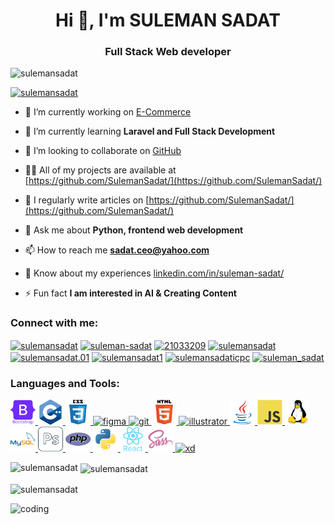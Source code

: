 <h1 align="center">Hi 👋, I'm SULEMAN SADAT</h1>
<h3 align="center">Full Stack Web developer</h3>

<p align="left"> <img src="https://komarev.com/ghpvc/?username=sulemansadat&label=Profile%20views&color=0e75b6&style=flat" alt="sulemansadat" /> </p>

<p align="left"> <a href="https://github.com/ryo-ma/github-profile-trophy"><img src="https://github-profile-trophy.vercel.app/?username=sulemansadat" alt="sulemansadat" /></a> </p>


- 🔭 I’m currently working on [E-Commerce](https://sulemansadat.github.io/eCommerce/)

- 🌱 I’m currently learning **Laravel and Full Stack Development**

- 👯 I’m looking to collaborate on [GitHub](https://github.com/SulemanSadat/)

- 👨‍💻 All of my projects are available at [https://github.com/SulemanSadat/](https://github.com/SulemanSadat/)

- 📝 I regularly write articles on [https://github.com/SulemanSadat/](https://github.com/SulemanSadat/)

- 💬 Ask me about **Python, frontend web development**

- 📫 How to reach me **sadat.ceo@yahoo.com**

- 📄 Know about my experiences [linkedin.com/in/suleman-sadat/](linkedin.com/in/suleman-sadat/)

- ⚡ Fun fact **I am interested in AI & Creating Content**

<h3 align="left">Connect with me:</h3>
<p align="left">
<a href="https://dev.to/sulemansadat" target="blank"><img align="center" src="https://raw.githubusercontent.com/rahuldkjain/github-profile-readme-generator/master/src/images/icons/Social/devto.svg" alt="sulemansadat" height="30" width="40" /></a>
<a href="https://linkedin.com/in/suleman-sadat" target="blank"><img align="center" src="https://raw.githubusercontent.com/rahuldkjain/github-profile-readme-generator/master/src/images/icons/Social/linked-in-alt.svg" alt="suleman-sadat" height="30" width="40" /></a>
<a href="https://stackoverflow.com/users/21033209" target="blank"><img align="center" src="https://raw.githubusercontent.com/rahuldkjain/github-profile-readme-generator/master/src/images/icons/Social/stack-overflow.svg" alt="21033209" height="30" width="40" /></a>
<a href="https://kaggle.com/sulemansadat" target="blank"><img align="center" src="https://raw.githubusercontent.com/rahuldkjain/github-profile-readme-generator/master/src/images/icons/Social/kaggle.svg" alt="sulemansadat" height="30" width="40" /></a>
<a href="https://fb.com/sulemansadat.01" target="blank"><img align="center" src="https://raw.githubusercontent.com/rahuldkjain/github-profile-readme-generator/master/src/images/icons/Social/facebook.svg" alt="sulemansadat.01" height="30" width="40" /></a>
<a href="https://instagram.com/sulemansadat1" target="blank"><img align="center" src="https://raw.githubusercontent.com/rahuldkjain/github-profile-readme-generator/master/src/images/icons/Social/instagram.svg" alt="sulemansadat1" height="30" width="40" /></a>
<a href="https://www.hackerrank.com/sulemansadaticpc" target="blank"><img align="center" src="https://raw.githubusercontent.com/rahuldkjain/github-profile-readme-generator/master/src/images/icons/Social/hackerrank.svg" alt="sulemansadaticpc" height="30" width="40" /></a>
<a href="https://codeforces.com/profile/suleman_sadat" target="blank"><img align="center" src="https://raw.githubusercontent.com/rahuldkjain/github-profile-readme-generator/master/src/images/icons/Social/codeforces.svg" alt="suleman_sadat" height="30" width="40" /></a>
</p>

<h3 align="left">Languages and Tools:</h3>
<p align="left"> <a href="https://getbootstrap.com" target="_blank" rel="noreferrer"> <img src="https://raw.githubusercontent.com/devicons/devicon/master/icons/bootstrap/bootstrap-plain-wordmark.svg" alt="bootstrap" width="40" height="40"/> </a> <a href="https://www.w3schools.com/cpp/" target="_blank" rel="noreferrer"> <img src="https://raw.githubusercontent.com/devicons/devicon/master/icons/cplusplus/cplusplus-original.svg" alt="cplusplus" width="40" height="40"/> </a> <a href="https://www.w3schools.com/css/" target="_blank" rel="noreferrer"> <img src="https://raw.githubusercontent.com/devicons/devicon/master/icons/css3/css3-original-wordmark.svg" alt="css3" width="40" height="40"/> </a> <a href="https://www.figma.com/" target="_blank" rel="noreferrer"> <img src="https://www.vectorlogo.zone/logos/figma/figma-icon.svg" alt="figma" width="40" height="40"/> </a> <a href="https://git-scm.com/" target="_blank" rel="noreferrer"> <img src="https://www.vectorlogo.zone/logos/git-scm/git-scm-icon.svg" alt="git" width="40" height="40"/> </a> <a href="https://www.w3.org/html/" target="_blank" rel="noreferrer"> <img src="https://raw.githubusercontent.com/devicons/devicon/master/icons/html5/html5-original-wordmark.svg" alt="html5" width="40" height="40"/> </a> <a href="https://www.adobe.com/in/products/illustrator.html" target="_blank" rel="noreferrer"> <img src="https://www.vectorlogo.zone/logos/adobe_illustrator/adobe_illustrator-icon.svg" alt="illustrator" width="40" height="40"/> </a> <a href="https://www.java.com" target="_blank" rel="noreferrer"> <img src="https://raw.githubusercontent.com/devicons/devicon/master/icons/java/java-original.svg" alt="java" width="40" height="40"/> </a> <a href="https://developer.mozilla.org/en-US/docs/Web/JavaScript" target="_blank" rel="noreferrer"> <img src="https://raw.githubusercontent.com/devicons/devicon/master/icons/javascript/javascript-original.svg" alt="javascript" width="40" height="40"/> </a> <a href="https://www.linux.org/" target="_blank" rel="noreferrer"> <img src="https://raw.githubusercontent.com/devicons/devicon/master/icons/linux/linux-original.svg" alt="linux" width="40" height="40"/> </a> <a href="https://www.mysql.com/" target="_blank" rel="noreferrer"> <img src="https://raw.githubusercontent.com/devicons/devicon/master/icons/mysql/mysql-original-wordmark.svg" alt="mysql" width="40" height="40"/> </a> <a href="https://www.photoshop.com/en" target="_blank" rel="noreferrer"> <img src="https://raw.githubusercontent.com/devicons/devicon/master/icons/photoshop/photoshop-line.svg" alt="photoshop" width="40" height="40"/> </a> <a href="https://www.php.net" target="_blank" rel="noreferrer"> <img src="https://raw.githubusercontent.com/devicons/devicon/master/icons/php/php-original.svg" alt="php" width="40" height="40"/> </a> <a href="https://www.python.org" target="_blank" rel="noreferrer"> <img src="https://raw.githubusercontent.com/devicons/devicon/master/icons/python/python-original.svg" alt="python" width="40" height="40"/> </a> <a href="https://reactjs.org/" target="_blank" rel="noreferrer"> <img src="https://raw.githubusercontent.com/devicons/devicon/master/icons/react/react-original-wordmark.svg" alt="react" width="40" height="40"/> </a> <a href="https://sass-lang.com" target="_blank" rel="noreferrer"> <img src="https://raw.githubusercontent.com/devicons/devicon/master/icons/sass/sass-original.svg" alt="sass" width="40" height="40"/> </a> <a href="https://www.adobe.com/products/xd.html" target="_blank" rel="noreferrer"> <img src="https://cdn.worldvectorlogo.com/logos/adobe-xd.svg" alt="xd" width="40" height="40"/> </a> </p>

<p><img align="left" src="https://github-readme-stats.vercel.app/api/top-langs?username=sulemansadat&show_icons=true&locale=en&layout=compact" alt="sulemansadat" /></p>

<p>&nbsp;<img align="center" src="https://github-readme-stats.vercel.app/api?username=sulemansadat&show_icons=true&locale=en" alt="sulemansadat" /></p>

<p><img align="center" src="https://github-readme-streak-stats.herokuapp.com/?user=sulemansadat&" alt="sulemansadat" /></p>
<img align='left' alt='coding' width='300'  src="https://cdn.dribbble.com/users/1019864/screenshots/3079099/media/9e5055da2ee6c899aab9403ceb7d0dc3.gif">
